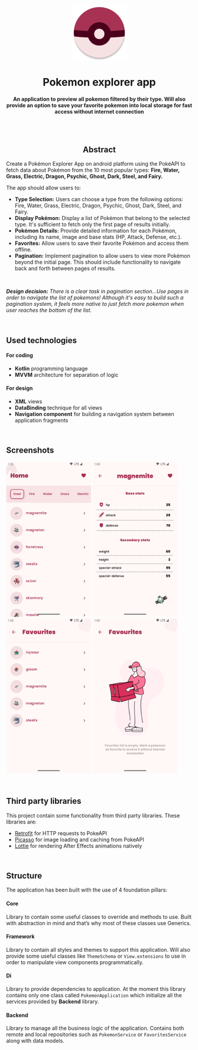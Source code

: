<br/>
<br/>
<p align="center">
  <img width="150" height="150" src="./pokemon explorer app icon.png">
  <h1 align="center">Pokemon explorer app</h1>
  <h4 align="center">An application to preview all pokemon filtered by their type. Will also provide an option to save your favorite pokemon into local storage for fast access without internet connection</h1>
</p>

<br/>
<br/>


<h2 align="center">Abstract</h2>

Create a Pokémon Explorer App on android platform using the PokéAPI to fetch data about Pokémon from the 10 most popular types: <b>Fire, Water, Grass, Electric, Dragon, Psychic, Ghost, Dark, Steel, and Fairy.</b>

The app should allow users to:

* <b>Type Selection:</b> Users can choose a type from the following options: Fire, Water, Grass, Electric, Dragon, Psychic, Ghost, Dark, Steel, and Fairy.
* <b>Display Pokémon:</b> Display a list of Pokémon that belong to the selected type. It's sufficient to fetch only the first page of results initially.
* <b>Pokémon Details:</b> Provide detailed information for each Pokémon, including its name, image and base stats (HP, Attack, Defense, etc.).
* <b>Favorites:</b> Allow users to save their favorite Pokémon and access them offline.
* <b>Pagination:</b> Implement pagination to allow users to view more Pokémon beyond the initial page. This should include functionality to navigate back and forth between pages of results.

<br/>

_**Design decision:**_
_There is a clear task in pagination section...Use pages in order to navigate the list of pokemons! Although it's easy to build such a pagination system, it feels more native to just fetch more pokemon when user reaches the bottom of the list._

<br/>

## Used technologies
#### For coding
* <b>Kotlin</b> programming language
* <b>MVVM</b> architecture for separation of logic

#### For design
* <b>XML</b> views
* <b>DataBinding</b> technique for all views
* <b>Navigation component</b> for building a navigation system between application fragments

<br/>

## Screenshots
<p float="left">
  <img width="230" height="420" src="./screenshot home screen.png">
  <img width="230" height="420" src="./screenshot pokemon preview.png">
  <img width="230" height="420" src="./screenshot favorites list.png">
  <img width="230" height="420" src="./screenshot favorites empty state.png">
</p>

<br/>

## Third party libraries
This project contain some functionality from third party libraries. These libraries are:

* [Retrofit](https://github.com/square/retrofit) for HTTP requests to PokeAPI
* [Picasso](https://github.com/square/picasso) for image loading and caching from PokeAPI
* [Lottie](https://github.com/airbnb/lottie-android) for rendering After Effects animations natively

<br/>

## Structure
The application has been built with the use of 4 foundation pillars:

#### Core
Library to contain some useful classes to override and methods to use. Built with abstraction in mind and that’s why most of these classes use Generics. 

#### Framework
Library to contain all styles and themes to support this application. Will also provide some useful classes like <code>ThemeSchema</code> or <code>View.extensions</code> to use in order to manipulate view components programmatically.

#### Di
Library to provide dependencies to application. At the moment this library contains only one class called <code>PokemonApplication</code> which initialize all the services provided by <b>Backend</b> library.

#### Backend
Library to manage all the business logic of the application. Contains both remote and local repositories such as <code>PokemonService</code> or <code>FavoritesService</code> along with data models. 

